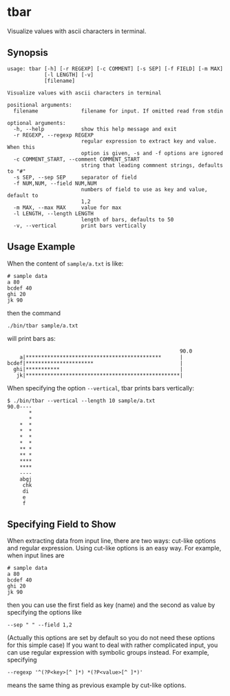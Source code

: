 tbar
====

Visualize values with ascii characters in terminal.


Synopsis
--------

    usage: tbar [-h] [-r REGEXP] [-c COMMENT] [-s SEP] [-f FIELD] [-m MAX]
                [-l LENGTH] [-v]
                [filename]
    
    Visualize values with ascii characters in terminal
    
    positional arguments:
      filename              filename for input. If omitted read from stdin
    
    optional arguments:
      -h, --help            show this help message and exit
      -r REGEXP, --regexp REGEXP
                            regular expression to extract key and value. When this
                            option is given, -s and -f options are ignored
      -c COMMENT_START, --comment COMMENT_START
                            string that leading commnent strings, defaults to "#"
      -s SEP, --sep SEP     separator of field
      -f NUM,NUM, --field NUM,NUM
                            numbers of field to use as key and value, default to
                            1,2
      -m MAX, --max MAX     value for max
      -l LENGTH, --length LENGTH
                            length of bars, defaults to 50
      -v, --vertical        print bars vertically



Usage Example
-------------

When the content of `sample/a.txt` is like:

    # sample data
    a 80
    bcdef 40
    ghi 20
    jk 90

then the command

    ./bin/tbar sample/a.txt

will print bars as:

                                                            90.0
        a|********************************************      |
    bcdef|**********************                            |
      ghi|***********                                       |
       jk|**************************************************|

When specifying the option `--vertical`, tbar prints bars vertically:

    $ ./bin/tbar --vertical --length 10 sample/a.txt
    90.0----
           *
           *
        *  *
        *  *
        *  *
        *  *
        ** *
        ** *
        ****
        ****
        ----
        abgj
         chk
         di
         e
         f

Specifying Field to Show
------------------------

When extracting data from input line, there are two ways: cut-like options and
regular expression.
Using cut-like options is an easy way. For example, when input lines are

    # sample data
    a 80
    bcdef 40
    ghi 20
    jk 90

then you can use the first field as key (name) and the second as value by
specifying the options like

    --sep " " --field 1,2

(Actually this options are set by default so you do not need these options for
this simple case)
If you want to deal with rather complicated input, you can use regular
expression with symbolic groups instead. For example, specifying

    --regexp '^(?P<key>[^ ]*) *(?P<value>[^ ]*)'

means the same thing as previous example by cut-like options.
